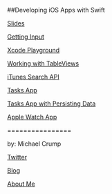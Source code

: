 ##Developing iOS Apps with Swift

[Slides](https://speakerdeck.com/mbcrump/intro-to-swift-for-ios)

[Getting Input](https://github.com/mbcrump/COTB2015/tree/master/GetInput)

[Xcode Playground](https://github.com/mbcrump/COTB2015/tree/master/MySwiftPlayground.playground)

[Working with TableViews](https://github.com/mbcrump/COTB2015/tree/master/WorkingWithTableViews)

[iTunes Search API](https://github.com/mbcrump/COTB2015/tree/master/iTunesSearchAPI)

[Tasks App](https://github.com/mbcrump/TasksForSwift)

[Tasks App with Persisting Data](https://github.com/mbcrump/TasksForSwiftWithPersistingData)

[Apple Watch App](https://github.com/mbcrump/AppleWatchEmoji)

================

by: Michael Crump 

[Twitter](http://twitter.com/mbcrump)

[Blog](http://michaelcrump.net)

[About Me](http://about.me/mbcrump)